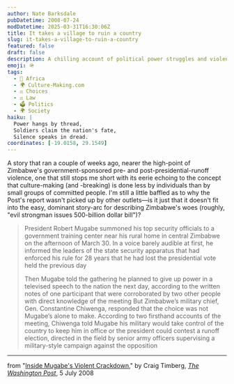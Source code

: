 ```yaml
---
author: Nate Barksdale
pubDatetime: 2008-07-24
modDatetime: 2025-03-31T16:30:06Z
title: It takes a village to ruin a country
slug: it-takes-a-village-to-ruin-a-country
featured: false
draft: false
description: A chilling account of political power struggles and violent coercion in Zimbabwe under Mugabe's regime.
emoji: 🪖
tags:
  - 🦁 Africa
  - 🌍 Culture-Making.com
  - ⚖️ Choices
  - ⚖️ Law
  - 🗳️ Politics
  - 🌍 Society
haiku: |
  Power hangs by thread,  
  Soldiers claim the nation's fate,  
  Silence speaks in dread.
coordinates: [-19.0158, 29.1549]
---
```


A story that ran a couple of weeks ago, nearer the high-point of Zimbabwe's government-sponsored pre- and post-presidential-runoff violence, one that still stops me short with its eerie echoing to the concept that culture-making (and -breaking) is done less by individuals than by small groups of committed people. I'm still a little baffled as to why the Post's report wasn't picked up by other outlets—is it just that it doesn't fit into the easy, dominant story-arc for describing Zimbabwe's woes (roughly, "evil strongman issues 500-billion dollar bill")?

> President Robert Mugabe summoned his top security officials to a government training center near his rural home in central Zimbabwe on the afternoon of March 30. In a voice barely audible at first, he informed the leaders of the state security apparatus that had enforced his rule for 28 years that he had lost the presidential vote held the previous day
>
> Then Mugabe told the gathering he planned to give up power in a televised speech to the nation the next day, according to the written notes of one participant that were corroborated by two other people with direct knowledge of the meeting
> But Zimbabwe’s military chief, Gen. Constantine Chiwenga, responded that the choice was not Mugabe’s alone to make. According to two firsthand accounts of the meeting, Chiwenga told Mugabe his military would take control of the country to keep him in office or the president could contest a runoff election, directed in the field by senior army officers supervising a military-style campaign against the opposition

---

from "[Inside Mugabe's Violent Crackdown](http://web.archive.org/web/20230601024558/https://www.washingtonpost.com/wp-dyn/content/article/2008/07/04/AR2008070402771.html)," by Craig Timberg, [_The Washington Post_](http://web.archive.org/web/20250210152953/https://www.washingtonpost.com/), 5 July 2008
